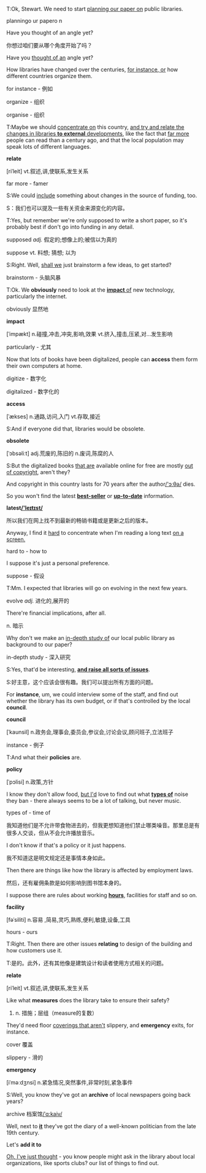 T:Ok, Stewart. We need to start <u>planning our paper on</u> public libraries.

planningo ur     papero n

Have you thought of an angle yet?

你想过咱们要从哪个角度开始了吗？



Have you <u>thought of an</u> angle yet?



 How libraries have changed over the centuries, <u>for instance, or</u> how different countries organize them.

for instance - 例如

organize - 组织

organise - 组织





T:Maybe we should <u>concentrate on</u> this country, <u>and try and relate the changes in libraries **to external** developments</u>, like the fact that <u>far more</u> people can read than a century ago, and that the local population may speak lots of different languages.



**relate**

[riˈleit]
vt.叙述,讲,使联系,发生关系

far more - famer



S:We could <u>include</u> something about changes in the source of funding, too.

<span>S：我们也可以提及一些有关资金来源变化的内容。</span>





T:Yes, but remember we're only supposed to write a short paper, so it's probably best if don't go into funding in any detail.

supposed *adj.* 假定的;想像上的;被信以为真的

suppose vt. 料想; 猜想; 以为



S:Right. Well, <u>shall we</u> just brainstorm a few ideas, to get started?

brainstorm - 头脑风暴



T:Ok. We **obviously** need to look at the <u>**impact** of</u> new technology, particularly the internet.

obviously 显然地

**impact**

[ˈimpækt]
n.碰撞,冲击,冲突,影响,效果
vt.挤入,撞击,压紧,对...发生影响

particularly - 尤其



 Now that lots of books have been digitalized, people can **access** them form their own computers at home.

digitize - 数字化

digitalized - 数字化的

**access**

[ˈækses]
n.通路,访问,入门
vt.存取,接近





S:And if everyone did that, libraries would be obsolete.

**obsolete**

[ˈɔbsəliːt]
adj.荒废的,陈旧的
n.废词,陈腐的人





S:But the digitalized books <u>that are</u> available online for free are mostly <u>out of copyright</u>, aren't they?





 And copyright in this country lasts for 70 years after the author[/'ɔːθə/](cmd://Speak/_uk_/author) dies.





 So you won't find the latest **<u>best-seller</u>** or **<u>up-to-date</u>** information.

**latest[/'leɪtɪst/](cmd://Speak/_uk_/latest)**

所以我们在网上找不到最新的畅销书籍或是更新之后的版本。



<span> Anyway, I find it <u>hard</u> to concentrate when I'm reading a long text <u>on a screen.</u></span>

hard to - how to



I suppose it's just a personal preference.

suppose - 假设



T:Mm. I expected that libraries will go on evolving in the next few years.

evolve *adj.* 进化的,展开的



 There're financial implications, after all.

n. 暗示



 Why don't we make an <u>in-depth study of</u> our local public library as background to our paper?

in-depth study - 深入研究 



S:Yes, that'd be interesting, <u>**and raise all sorts of issues**</u>.

S:好主意，这个应该会很有趣。我们可以提出所有方面的问题。



 For **instance**, um, we could interview some of the staff, and find out whether the library has its own budget, or if that's controlled by the local **council**.

**council**

[ˈkaunsil]
n.政务会,理事会,委员会,参议会,讨论会议,顾问班子,立法班子

instance - 例子



T:And what their **policies** are.

**policy**

[ˈpɔlisi]
n.政策,方针



 I know they don't allow food, <u>but I'd</u> love to find out what **<u>types of</u>** noise they ban - there always seems to be a lot of talking, but never music.

types of - time of

我知道他们是不允许带食物进去的，但我更想知道他们禁止哪类噪音。那里总是有很多人交谈，但从不会允许播放音乐。



 I don't know if that's a policy or it just happens.

<span>我不知道这是明文规定还是事情本身如此。</span>



 Then there are things like how the library is affected by employment laws.

<span>然后，还有雇佣条款是如何影响到图书馆本身的。</span>



I suppose there are rules about working **<u>hours</u>**, facilities for staff and so on.

**facility**

[fəˈsiliti]
n.容易 ,简易,灵巧,熟练,便利,敏捷,设备,工具

hours - ours



T:Right. Then there are other issues **relating** to design of the building and how customers use it.

<span>T:是的。此外，还有其他像是建筑设计和读者使用方式相关的问题。</span>

**relate**

[riˈleit]
vt.叙述,讲,使联系,发生关系



Like what **measures** does the library take to ensure their safety?

1. n. 措施；层组（measure的复数）



They'd need floor <u>coverings that aren't</u> slippery, and **emergency** exits, for instance.

cover 覆盖

slippery - 滑的

**emergency**

[iˈməːdʒnsi]
n.紧急情况,突然事件,非常时刻,紧急事件



S:Well, you know they've got an **archive** of local newspapers going back years? 

archive 档案馆[/ˈɑ:kaiv/](cmd://Speak/_uk_/archive)



Well, next to **<u>it</u>** they've got the diary of a well-known politician from the late 19th century.



 Let's **add it to**





 <u>Oh, I've just thought</u> - you know people might ask in the library about local organizations, like sports clubs? our list of things to find out.